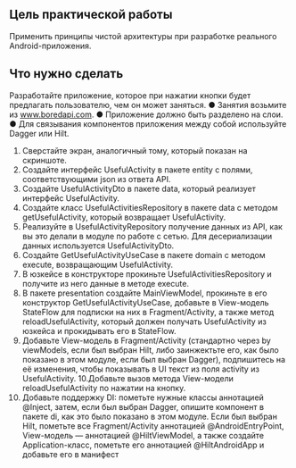 ## Цель практической работы
Применить принципы чистой архитектуры при разработке реального
Android-приложения.
## Что нужно сделать
Разработайте приложение, которое при нажатии кнопки будет предлагать
пользователю, чем он может заняться.
● Занятия возьмите из www.boredapi.com.
● Приложение должно быть разделено на слои.
● Для связывания компонентов приложения между собой используйте
Dagger или Hilt.
1. Сверстайте экран, аналогичный тому, который показан на скриншоте.
2. Создайте интерфейс UsefulActivity в пакете entity с полями,
соответствующими json из ответа API.
3. Создайте UsefulActivityDto в пакете data, который реализует интерфейс
UsefulActivity.
4. Создайте класс UsefulActivitiesRepository в пакете data с методом
getUsefulActivity, который возвращает UsefulActivity.
5. Реализуйте в UsefulActivityRepository получение данных из API, как вы
это делали в модуле по работе с сетью. Для десериализации данных
используется UsefulActivityDto.
6. Создайте GetUsefulActivityUseCase в пакете domain с методом execute,
возвращающим UsefulActivity.
7. В юзкейсе в конструкторе прокиньте UsefulActivitiesRepository и
получите из него данные в методе execute.
8. В пакете presentation создайте MainViewModel, прокиньте в его
конструктор GetUsefulActivityUseCase, добавьте в View-модель
StateFlow для подписки на них в Fragment/Activity, а также метод
reloadUsefulActivity, который должен получать UsefulActivity из
юзкейса и прокидывать его в StateFlow.
9. Добавьте View-модель в Fragment/Activity (стандартно через by
viewModels, если был выбран Hilt, либо заинжектьте его, как было
показано в этом модуле, если был выбран Dagger), подпишитесь на её
изменения, чтобы показывать в UI текст из поля activity из
UsefulActivity.
10.Добавьте вызов метода View-модели reloadUsefulActivity по нажатии на
кнопку.
11. Добавьте поддержку DI: пометьте нужные классы аннотацией @Inject,
затем, если был выбран Dagger, опишите компонент в пакете di, как это
было показано в этом модуле. Если был выбран Hilt, пометьте все
Fragment/Activity аннотацией @AndroidEntryPoint, View-модель —
аннотацией @HiltViewModel, а также создайте Application-класс,
пометьте его аннотацией @HiltAndroidApp и добавьте его в манифест
